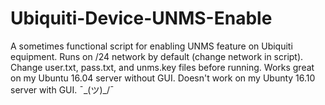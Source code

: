 # Ubiquiti-Device-UNMS-Enable
A sometimes functional script for enabling UNMS feature on Ubiquiti equipment.
Runs on /24 network by default (change network in script).
Change user.txt, pass.txt, and unms.key files before running.
Works great on my Ubuntu 16.04 server without GUI.
Doesn't work on my Ubunty 16.10 server with GUI.
¯\_(ツ)_/¯

